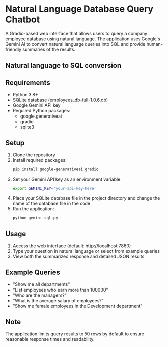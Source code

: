 # Natural Language Database Query Chatbot

A Gradio-based web interface that allows users to query a company employee database using natural language. The application uses Google's Gemini AI to convert natural language queries into SQL and provide human-friendly summaries of the results.


## Natural language to SQL conversion


## Requirements
- Python 3.8+
- SQLite database (employees_db-full-1.0.6.db)
- Google Gemini API key
- Required Python packages:
  - google.generativeai
  - gradio
  - sqlite3

## Setup
1. Clone the repository
2. Install required packages:
   ```bash
   pip install google-generativeai gradio
3. Set your Gemini API key as an environment variable:
    ```bash
    export GEMINI_KEY='your-api-key-here'
4. Place your SQLite database file in the project directory and change the name of the database file in the code
5. Run the application:
    ```bash
    python gemini-sql.py

## Usage
1. Access the web interface (default: http://localhost:7860)
2. Type your question in natural language or select from example queries
3. View both the summarized response and detailed JSON results

## Example Queries
- "Show me all departments"
- "List employees who earn more than 100000"
- "Who are the managers?"
- "What is the average salary of employees?"
- "Show me female employees in the Development department"

## Note
The application limits query results to 50 rows by default to ensure reasonable response times and readability.



